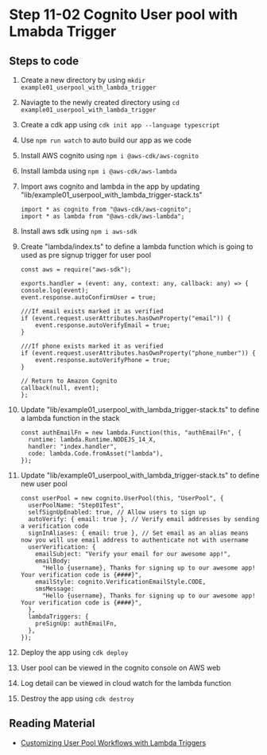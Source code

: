 # Step 11-02 Cognito User pool with Lmabda Trigger

## Steps to code

1.  Create a new directory by using `mkdir example01_userpool_with_lambda_trigger`
2.  Naviagte to the newly created directory using `cd example01_userpool_with_lambda_trigger`
3.  Create a cdk app using `cdk init app --language typescript`
4.  Use `npm run watch` to auto build our app as we code
5.  Install AWS cognito using `npm i @aws-cdk/aws-cognito`
6.  Install lambda using `npm i @aws-cdk/aws-lambda`
7.  Import aws cognito and lambda in the app by updating "lib/example01_userpool_with_lambda_trigger-stack.ts"

    ```
    import * as cognito from "@aws-cdk/aws-cognito";
    import * as lambda from "@aws-cdk/aws-lambda";
    ```

8.  Install aws sdk using `npm i aws-sdk`
9.  Create "lambda/index.ts" to define a lambda function which is going to used as pre signup trigger for user pool

    ```
    const aws = require("aws-sdk");

    exports.handler = (event: any, context: any, callback: any) => {
    console.log(event);
    event.response.autoConfirmUser = true;

    ///If email exists marked it as verified
    if (event.request.userAttributes.hasOwnProperty("email")) {
        event.response.autoVerifyEmail = true;
    }

    ///If phone exists marked it as verified
    if (event.request.userAttributes.hasOwnProperty("phone_number")) {
        event.response.autoVerifyPhone = true;
    }

    // Return to Amazon Cognito
    callback(null, event);
    };
    ```

10. Update "lib/example01_userpool_with_lambda_trigger-stack.ts" to define a lambda function in the stack

    ```
    const authEmailFn = new lambda.Function(this, "authEmailFn", {
      runtime: lambda.Runtime.NODEJS_14_X,
      handler: "index.handler",
      code: lambda.Code.fromAsset("lambda"),
    });
    ```

11. Update "lib/example01_userpool_with_lambda_trigger-stack.ts" to define new user pool

    ```
    const userPool = new cognito.UserPool(this, "UserPool", {
      userPoolName: "Step01Test",
      selfSignUpEnabled: true, // Allow users to sign up
      autoVerify: { email: true }, // Verify email addresses by sending a verification code
      signInAliases: { email: true }, // Set email as an alias means now you will use email address to authenticate not with username
      userVerification: {
        emailSubject: "Verify your email for our awesome app!",
        emailBody:
          "Hello {username}, Thanks for signing up to our awesome app! Your verification code is {####}",
        emailStyle: cognito.VerificationEmailStyle.CODE,
        smsMessage:
          "Hello {username}, Thanks for signing up to our awesome app! Your verification code is {####}",
      },
      lambdaTriggers: {
        preSignUp: authEmailFn,
      },
    });
    ```

12. Deploy the app using `cdk deploy`
13. User pool can be viewed in the cognito console on AWS web
14. Log detail can be viewed in cloud watch for the lambda function
15. Destroy the app using `cdk destroy`

## Reading Material

- [Customizing User Pool Workflows with Lambda Triggers](https://docs.amazonaws.cn/en_us/cognito/latest/developerguide/cognito-user-identity-pools-working-with-aws-lambda-triggers.html)
